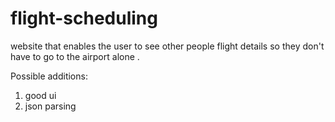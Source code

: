 # flight-scheduling
website that enables the user to see other people flight details so they don't have to go to the airport alone . 

Possible additions: 
1) good ui
2) json parsing
